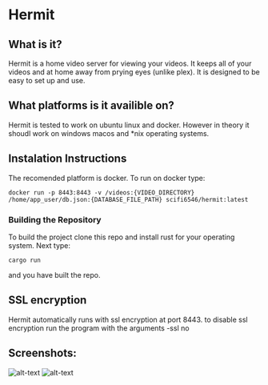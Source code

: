 # Hermit
## What is it?
Hermit is a home video server for viewing your videos. It keeps all of your videos and at home 
away from prying eyes (unlike plex). It is designed to be easy to set up and use.
## What platforms is it availible on?
Hermit is tested to work on ubuntu linux and docker. However in theory it shoudl work on windows macos and *nix operating systems.
## Instalation Instructions
The recomended platform is docker. To run on docker type: 

```docker run -p 8443:8443 -v /videos:{VIDEO_DIRECTORY} /home/app_user/db.json:{DATABASE_FILE_PATH} scifi6546/hermit:latest```
### Building the Repository


To build the project clone this repo and install rust for your operating system.
Next type: 

```cargo run```

and you have built the repo.
## SSL encryption
Hermit automatically runs with ssl encryption at port 8443. to disable ssl encryption run the program
with the arguments -ssl no
## Screenshots:
![alt-text](screenshots/login.png)
![alt-text](screenshots/videos.png)

